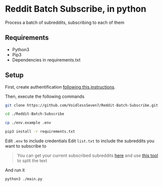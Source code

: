 # Reddit Batch Subscribe, in python
Process a batch of subreddits, subscribing to each of them

## Requirements
- Python3
- Pip3
- Dependencies in requirements.txt

## Setup
First, create authentification [following this instructions](https://github.com/reddit-archive/reddit/wiki/OAuth2-Quick-Start-Example#first-steps).

Then, execute the following commands

```bash
git clone https://github.com/VoidlessSeven7/Reddit-Batch-Subscribe.git

cd ./Reddit-Batch-Subscribe

cp ./env.example .env

pip3 install -r requirements.txt
```

Edit `.env` to include credentials
Edit `list.txt` to include the subreddits you want to subscribe to

> You can get your current subscribed subreddits [here](https://old.reddit.com/subreddits/mine) and use [this tool](https://onlinetexttools.com/split-text) to split the text

And run it

`python3 ./main.py`
